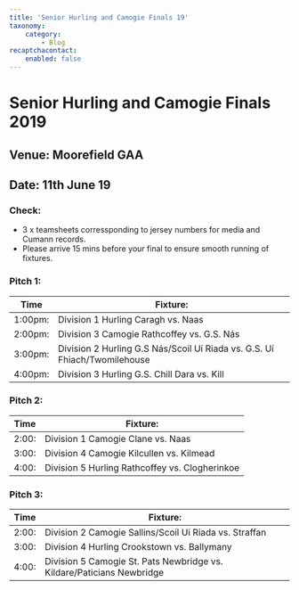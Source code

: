 ```yaml
---
title: 'Senior Hurling and Camogie Finals 19'
taxonomy:
    category:
        - Blog
recaptchacontact:
    enabled: false
---
```


# Senior Hurling and Camogie Finals 2019 #

## Venue: Moorefield GAA ##
## Date: 11th June 19 ##

### Check: ###
* 3 x teamsheets corressponding to jersey numbers for media and Cumann records.
* Please arrive 15 mins before your final to ensure smooth running of fixtures.

### Pitch 1:

Time | Fixture: 
| --- | --- 
 1:00pm: | Division 1 Hurling Caragh vs. Naas 
 2:00pm: | Division 3 Camogie Rathcoffey vs. G.S. Nás
 3:00pm: | Division 2 Hurling G.S Nás/Scoil Uí Riada vs. G.S. Uí Fhiach/Twomilehouse 
 4:00pm: | Division 3 Hurling G.S. Chill Dara vs. Kill
### Pitch 2:

Time | Fixture:
--- | --- 
2:00: | Division 1 Camogie Clane vs. Naas
3:00: | Division 4 Camogie Kilcullen vs. Kilmead
4:00: | Division 5 Hurling Rathcoffey vs. Clogherinkoe
### Pitch 3:

Time | Fixture:
--- | --- 
2:00: | Division 2 Camogie Sallins/Scoil Ui Riada vs. Straffan
3:00: | Division 4 Hurling Crookstown vs. Ballymany
4:00: | Division 5 Camogie St. Pats Newbridge vs. Kildare/Paticians Newbridge